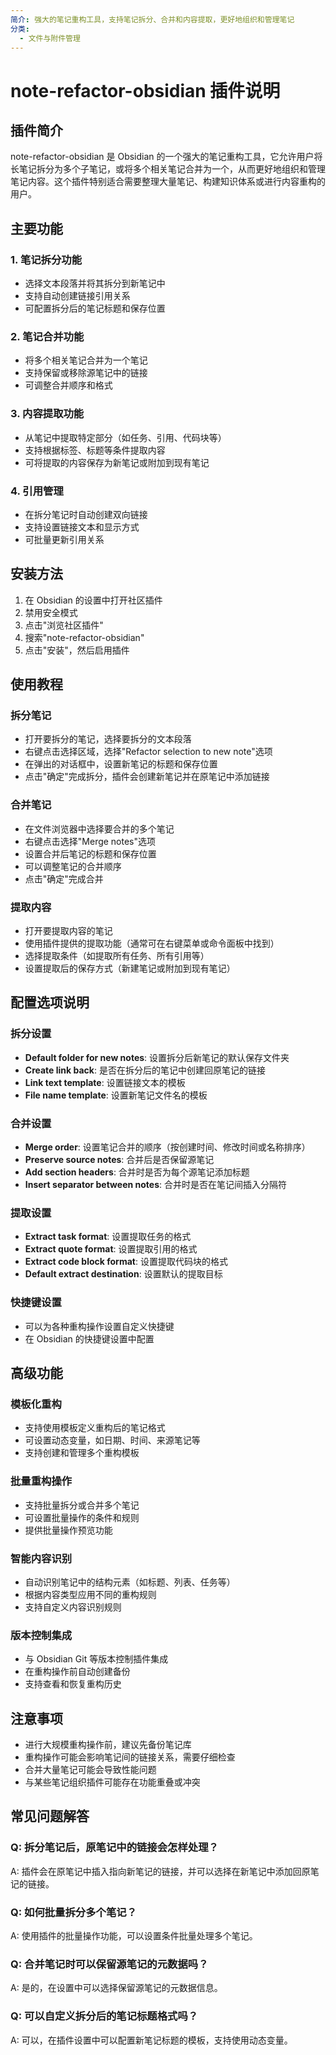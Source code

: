 ```yaml
---
简介: 强大的笔记重构工具，支持笔记拆分、合并和内容提取，更好地组织和管理笔记
分类:
  - 文件与附件管理
---
```


# note-refactor-obsidian 插件说明

## 插件简介
note-refactor-obsidian 是 Obsidian 的一个强大的笔记重构工具，它允许用户将长笔记拆分为多个子笔记，或将多个相关笔记合并为一个，从而更好地组织和管理笔记内容。这个插件特别适合需要整理大量笔记、构建知识体系或进行内容重构的用户。

## 主要功能

### 1. 笔记拆分功能
- 选择文本段落并将其拆分到新笔记中
- 支持自动创建链接引用关系
- 可配置拆分后的笔记标题和保存位置

### 2. 笔记合并功能
- 将多个相关笔记合并为一个笔记
- 支持保留或移除源笔记中的链接
- 可调整合并顺序和格式

### 3. 内容提取功能
- 从笔记中提取特定部分（如任务、引用、代码块等）
- 支持根据标签、标题等条件提取内容
- 可将提取的内容保存为新笔记或附加到现有笔记

### 4. 引用管理
- 在拆分笔记时自动创建双向链接
- 支持设置链接文本和显示方式
- 可批量更新引用关系

## 安装方法
1. 在 Obsidian 的设置中打开社区插件
2. 禁用安全模式
3. 点击"浏览社区插件"
4. 搜索"note-refactor-obsidian"
5. 点击"安装"，然后启用插件

## 使用教程

### 拆分笔记
- 打开要拆分的笔记，选择要拆分的文本段落
- 右键点击选择区域，选择"Refactor selection to new note"选项
- 在弹出的对话框中，设置新笔记的标题和保存位置
- 点击"确定"完成拆分，插件会创建新笔记并在原笔记中添加链接

### 合并笔记
- 在文件浏览器中选择要合并的多个笔记
- 右键点击选择"Merge notes"选项
- 设置合并后笔记的标题和保存位置
- 可以调整笔记的合并顺序
- 点击"确定"完成合并

### 提取内容
- 打开要提取内容的笔记
- 使用插件提供的提取功能（通常可在右键菜单或命令面板中找到）
- 选择提取条件（如提取所有任务、所有引用等）
- 设置提取后的保存方式（新建笔记或附加到现有笔记）

## 配置选项说明

### 拆分设置
- **Default folder for new notes**: 设置拆分后新笔记的默认保存文件夹
- **Create link back**: 是否在拆分后的笔记中创建回原笔记的链接
- **Link text template**: 设置链接文本的模板
- **File name template**: 设置新笔记文件名的模板

### 合并设置
- **Merge order**: 设置笔记合并的顺序（按创建时间、修改时间或名称排序）
- **Preserve source notes**: 合并后是否保留源笔记
- **Add section headers**: 合并时是否为每个源笔记添加标题
- **Insert separator between notes**: 合并时是否在笔记间插入分隔符

### 提取设置
- **Extract task format**: 设置提取任务的格式
- **Extract quote format**: 设置提取引用的格式
- **Extract code block format**: 设置提取代码块的格式
- **Default extract destination**: 设置默认的提取目标

### 快捷键设置
- 可以为各种重构操作设置自定义快捷键
- 在 Obsidian 的快捷键设置中配置

## 高级功能

### 模板化重构
- 支持使用模板定义重构后的笔记格式
- 可设置动态变量，如日期、时间、来源笔记等
- 支持创建和管理多个重构模板

### 批量重构操作
- 支持批量拆分或合并多个笔记
- 可设置批量操作的条件和规则
- 提供批量操作预览功能

### 智能内容识别
- 自动识别笔记中的结构元素（如标题、列表、任务等）
- 根据内容类型应用不同的重构规则
- 支持自定义内容识别规则

### 版本控制集成
- 与 Obsidian Git 等版本控制插件集成
- 在重构操作前自动创建备份
- 支持查看和恢复重构历史

## 注意事项
- 进行大规模重构操作前，建议先备份笔记库
- 重构操作可能会影响笔记间的链接关系，需要仔细检查
- 合并大量笔记可能会导致性能问题
- 与某些笔记组织插件可能存在功能重叠或冲突

## 常见问题解答

### Q: 拆分笔记后，原笔记中的链接会怎样处理？
A: 插件会在原笔记中插入指向新笔记的链接，并可以选择在新笔记中添加回原笔记的链接。

### Q: 如何批量拆分多个笔记？
A: 使用插件的批量操作功能，可以设置条件批量处理多个笔记。

### Q: 合并笔记时可以保留源笔记的元数据吗？
A: 是的，在设置中可以选择保留源笔记的元数据信息。

### Q: 可以自定义拆分后的笔记标题格式吗？
A: 可以，在插件设置中可以配置新笔记标题的模板，支持使用动态变量。